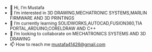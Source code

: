 - 👋 Hi, I’m Mustafa
- 👀 I’m interested in 3D DRAWING,MECHATRONIC SYSTEMS,MARLIN FIRMWARE AND 3D PRINTINGS 
- 🌱 I’m currently learning SOLIDWORKS,AUTOCAD,FUSION360,TIA PORTAL,ARDUINO,CORELDRAW AND C++
- 💞️ I’m looking to collaborate on MECHATRONICS SYSTEMS AND 3D DRAWING
- 📫 How to reach me mustafa41426@gmail.com

<!---
mustafa41426/mustafa41426 is a ✨ special ✨ repository because its `README.md` (this file) appears on your GitHub profile.
You can click the Preview link to take a look at your changes.
--->
